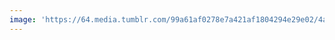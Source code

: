 ```yaml
---
image: 'https://64.media.tumblr.com/99a61af0278e7a421af1804294e29e02/4ab0398817c22610-55/s1280x1920/0ca57a1f7bbb93d3d4004e9c983993f6156914c3.jpg'
---
```


